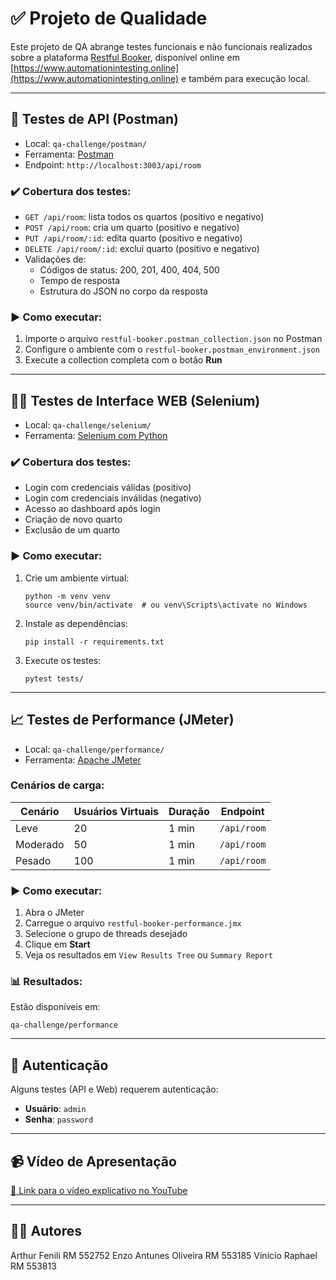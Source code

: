 # ✅ Projeto de Qualidade 

Este projeto de QA abrange testes funcionais e não funcionais realizados sobre a plataforma [Restful Booker](https://github.com/prof-desiglo/restful-booker-platform), disponível online em [https://www.automationintesting.online](https://www.automationintesting.online) e também para execução local.

---

## 🧪 Testes de API (Postman)

- Local: `qa-challenge/postman/`
- Ferramenta: [Postman](https://www.postman.com/)
- Endpoint: `http://localhost:3003/api/room`

### ✔️ Cobertura dos testes:

- `GET /api/room`: lista todos os quartos (positivo e negativo)
- `POST /api/room`: cria um quarto (positivo e negativo)
- `PUT /api/room/:id`: edita quarto (positivo e negativo)
- `DELETE /api/room/:id`: exclui quarto (positivo e negativo)
- Validações de:
  - Códigos de status: 200, 201, 400, 404, 500
  - Tempo de resposta
  - Estrutura do JSON no corpo da resposta

### ▶️ Como executar:

1. Importe o arquivo `restful-booker.postman_collection.json` no Postman
2. Configure o ambiente com o `restful-booker.postman_environment.json`
3. Execute a collection completa com o botão **Run**

---

## 🧑‍💻 Testes de Interface WEB (Selenium)

- Local: `qa-challenge/selenium/`
- Ferramenta: [Selenium com Python](https://www.selenium.dev/)

### ✔️ Cobertura dos testes:

- Login com credenciais válidas (positivo)
- Login com credenciais inválidas (negativo)
- Acesso ao dashboard após login
- Criação de novo quarto
- Exclusão de um quarto

### ▶️ Como executar:

1. Crie um ambiente virtual:
   ```
   python -m venv venv
   source venv/bin/activate  # ou venv\Scripts\activate no Windows
   ```

2. Instale as dependências:
   ```
   pip install -r requirements.txt
   ```

3. Execute os testes:
   ```
   pytest tests/
   ```

---

## 📈 Testes de Performance (JMeter)

- Local: `qa-challenge/performance/`
- Ferramenta: [Apache JMeter](https://jmeter.apache.org/)

### Cenários de carga:

| Cenário         | Usuários Virtuais | Duração | Endpoint |
|-----------------|-------------------|---------|----------|
| Leve            | 20                | 1 min   | `/api/room` |
| Moderado        | 50                | 1 min   | `/api/room` |
| Pesado          | 100               | 1 min   | `/api/room` |

### ▶️ Como executar:

1. Abra o JMeter
2. Carregue o arquivo `restful-booker-performance.jmx`
3. Selecione o grupo de threads desejado
4. Clique em **Start**
5. Veja os resultados em `View Results Tree` ou `Summary Report`

### 📊 Resultados:

Estão disponíveis em:
```
qa-challenge/performance
```

---

## 🔐 Autenticação

Alguns testes (API e Web) requerem autenticação:

- **Usuário**: `admin`
- **Senha**: `password`

---

## 📹 Vídeo de Apresentação

[🔗 Link para o vídeo explicativo no YouTube](https://youtu.be/YO-mfMjU3rA)

---

## 👨‍💻 Autores

Arthur Fenili RM 552752
Enzo Antunes Oliveira RM 553185
Vinicío Raphael RM 553813
